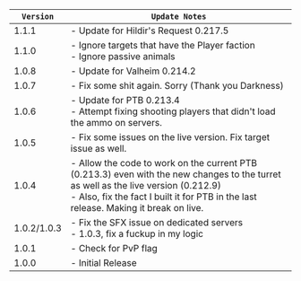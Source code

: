 | `Version`   | `Update Notes`                                                                                                                                                                                                                  |
|-------------|---------------------------------------------------------------------------------------------------------------------------------------------------------------------------------------------------------------------------------|
| 1.1.1       | - Update for Hildir's Request 0.217.5                                                                                                                                                                                           |
| 1.1.0       | - Ignore targets that have the Player faction<br/> - Ignore passive animals                                                                                                                                                     |
| 1.0.8       | - Update for Valheim 0.214.2                                                                                                                                                                                                    |
| 1.0.7       | - Fix some shit again. Sorry (Thank you Darkness)                                                                                                                                                                               |
| 1.0.6       | - Update for PTB 0.213.4   <br/> - Attempt fixing shooting players that didn't load the ammo on servers.                                                                                                                        |
| 1.0.5       | - Fix some issues on the live version. Fix target issue as well.                                                                                                                                                                |
| 1.0.4       | - Allow the code to work on the current PTB (0.213.3) even with the new changes to the turret as well as the live version (0.212.9) <br/> - Also, fix the fact I built it for PTB in the last release. Making it break on live. |
| 1.0.2/1.0.3 | - Fix the SFX issue on dedicated servers<br/> - 1.0.3, fix a fuckup in my logic                                                                                                                                                 |
| 1.0.1       | - Check for PvP flag                                                                                                                                                                                                            |
| 1.0.0       | - Initial Release                                                                                                                                                                                                               |